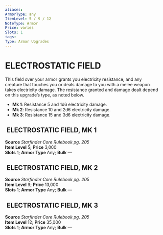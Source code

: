 ```yaml
---
aliases: 
ArmorType: any
ItemLevel: 5 / 9 / 12
NoteType: Armor
Price: varies 
Slots: 1
tags: 
Type: Armor Upgrades
---
```

# ELECTROSTATIC FIELD
This field over your armor grants you electricity resistance, and any creature that touches you or deals damage to you with a melee weapon takes electricity damage. The resistance granted and damage dealt depend on this upgrade’s type, as noted below. 

-   **Mk 1**: Resistance 5 and 1d6 electricity damage.
-   **Mk 2**: Resistance 10 and 2d6 electricity damage.
-   **Mk 3**: Resistance 15 and 3d6 electricity damage.

  

##  ELECTROSTATIC FIELD, MK 1

**Source** _Starfinder Core Rulebook pg. 205_  
**Item Level** 5; **Price** 3,000  
**Slots** 1; **Armor Type** Any; **Bulk** —  


##  ELECTROSTATIC FIELD, MK 2

**Source** _Starfinder Core Rulebook pg. 205_  
**Item Level** 9; **Price** 13,000  
**Slots** 1; **Armor Type** Any; **Bulk** —  
  
  

##  ELECTROSTATIC FIELD, MK 3

**Source** _Starfinder Core Rulebook pg. 205_  
**Item Level** 12; **Price** 35,000  
**Slots** 1; **Armor Type** Any; **Bulk** —